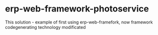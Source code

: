 # erp-web-framework-photoservice
This solution - example of first using erp-web-framefork, now framework codegenerating technology modificated
